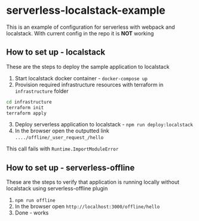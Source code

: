 # serverless-localstack-example

This is an example of configuration for serverless with webpack and localstack.
With current config in the repo it is **NOT** working

## How to set up - localstack
These are the steps to deploy the sample application to localstack
1. Start localstack docker container - `docker-compose up`
2. Provision required infrastructure resources with terraform in `infrastructure` folder
```bash
cd infrastructure 
terraform init
terraform apply
```
3. Deploy serverless application to localstack - `npm run deploy:localstack`
4. In the browser open the outputted link `..../offline/_user_request_/hello`

This call fails with `Runtime.ImportModuleError`

## How to set up - serverless-offline
These are the steps to verify that application is running locally without localstack using serverless-offline plugin
1. `npm run offline`
2. In the browser open `http://localhost:3000/offline/hello`
3. Done - works
